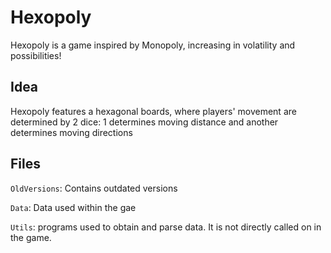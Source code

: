 # **Hexopoly**

Hexopoly is a game inspired by Monopoly, increasing in volatility and possibilities!

## Idea

Hexopoly features a hexagonal boards, where players' movement are determined by 2 dice: 1 determines moving distance and another determines moving directions

## Files

`OldVersions`: Contains outdated versions

`Data`: Data used within the gae

`Utils`: programs used to obtain and parse data. It is not directly called on in the game.
